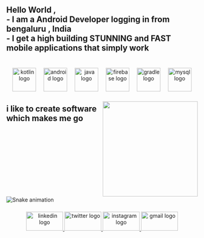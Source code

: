 <h2 align="left">Hello World ,<br>- I am a Android Developer logging in from bengaluru , India <br>- I get a high building STUNNING and FAST mobile applications that simply work</h2>

###

<br clear="both">

<div align="center">
  <img src="https://cdn.jsdelivr.net/gh/devicons/devicon/icons/kotlin/kotlin-original.svg" height="62" alt="kotlin logo"  />
  <img width="12" />
  <img src="https://cdn.jsdelivr.net/gh/devicons/devicon/icons/android/android-original.svg" height="62" alt="android logo"  />
  <img width="12" />
  <img src="https://cdn.jsdelivr.net/gh/devicons/devicon/icons/java/java-original.svg" height="62" alt="java logo"  />
  <img width="12" />
  <img src="https://cdn.jsdelivr.net/gh/devicons/devicon/icons/firebase/firebase-plain.svg" height="62" alt="firebase logo"  />
  <img width="12" />
  <img src="https://cdn.jsdelivr.net/gh/devicons/devicon/icons/gradle/gradle-original.svg" height="62" alt="gradle logo"  />
  <img width="12" />
  <img src="https://cdn.jsdelivr.net/gh/devicons/devicon/icons/mysql/mysql-original.svg" height="62" alt="mysql logo"  />
</div>

###

<img align="right" height="250" src="https://w.wallhaven.cc/full/rr/wallhaven-rrxmgw.jpg"  />

###

<h2 align="left">i like to create software which makes me go</h2>


<br clear="both">

<img src="https://raw.githubusercontent.com/lil3saad/lil3saad/output/snake.svg" alt="Snake animation" />

###

<div align="center">
  <a href="https://www.linkedin.com/in/syed-saad-ap21/" target="_blank">
    <img src="https://raw.githubusercontent.com/maurodesouza/profile-readme-generator/master/src/assets/icons/social/linkedin/default.svg" width="97" height="50" alt="linkedin logo"  />
  </a>
  <a href="https://x.com/Syed_Saad_21" target="_blank">
    <img src="https://raw.githubusercontent.com/maurodesouza/profile-readme-generator/master/src/assets/icons/social/twitter/default.svg" width="97" height="50" alt="twitter logo"  />
  </a>
  <a href="https://www.instagram.com/devhead_sicario/?hl=en" target="_blank">
    <img src="https://raw.githubusercontent.com/maurodesouza/profile-readme-generator/master/src/assets/icons/social/instagram/default.svg" width="97" height="50" alt="instagram logo"  />
  </a>
  <a href="https://mail.google.com/mail/u/0/#inbox" target="_blank">
    <img src="https://raw.githubusercontent.com/maurodesouza/profile-readme-generator/master/src/assets/icons/social/gmail/default.svg" width="97" height="50" alt="gmail logo"  />
  </a>
</div>
